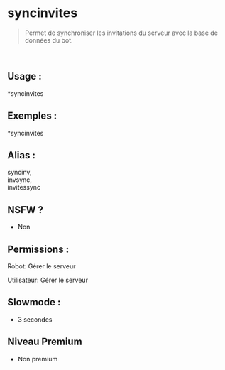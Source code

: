 # syncinvites

> Permet de synchroniser les invitations du serveur avec la base de données du bot.

<br>

## Usage :

*syncinvites

## Exemples :

*syncinvites

## Alias :

syncinv,
<br>invsync,
<br>invitessync

## NSFW ?

- Non

## Permissions :

Robot: Gérer le serveur
<br>

Utilisateur: Gérer le serveur

## Slowmode :

- 3 secondes

## Niveau Premium

- Non premium